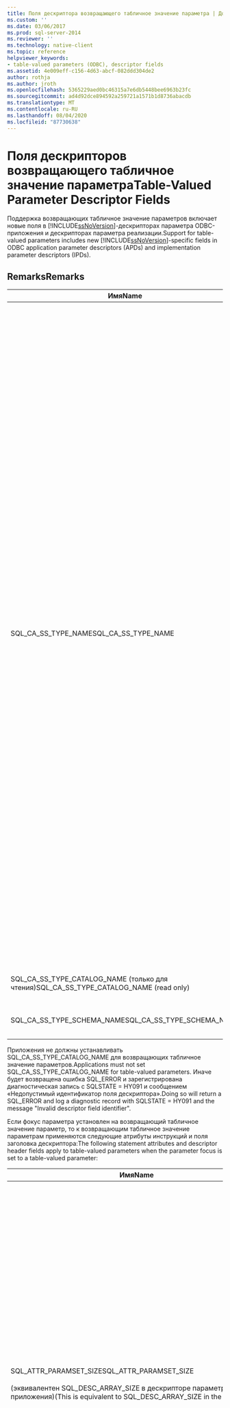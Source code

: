 ```yaml
---
title: Поля дескриптора возвращающего табличное значение параметра | Документация Майкрософт
ms.custom: ''
ms.date: 03/06/2017
ms.prod: sql-server-2014
ms.reviewer: ''
ms.technology: native-client
ms.topic: reference
helpviewer_keywords:
- table-valued parameters (ODBC), descriptor fields
ms.assetid: 4e009eff-c156-4d63-abcf-082ddd304de2
author: rothja
ms.author: jroth
ms.openlocfilehash: 5365229aed0bc46315a7e6db5448bee6963b23fc
ms.sourcegitcommit: ad4d92dce894592a259721a1571b1d8736abacdb
ms.translationtype: MT
ms.contentlocale: ru-RU
ms.lasthandoff: 08/04/2020
ms.locfileid: "87730638"
---
```

# <a name="table-valued-parameter-descriptor-fields"></a><span data-ttu-id="f7b20-102">Поля дескрипторов возвращающего табличное значение параметра</span><span class="sxs-lookup"><span data-stu-id="f7b20-102">Table-Valued Parameter Descriptor Fields</span></span>
  <span data-ttu-id="f7b20-103">Поддержка возвращающих табличное значение параметров включает новые поля в [!INCLUDE[ssNoVersion](../../includes/ssnoversion-md.md)]-дескрипторах параметра ODBC-приложения и дескрипторах параметра реализации.</span><span class="sxs-lookup"><span data-stu-id="f7b20-103">Support for table-valued parameters includes new [!INCLUDE[ssNoVersion](../../includes/ssnoversion-md.md)]-specific fields in ODBC application parameter descriptors (APDs) and implementation parameter descriptors (IPDs).</span></span>  
  
## <a name="remarks"></a><span data-ttu-id="f7b20-104">Remarks</span><span class="sxs-lookup"><span data-stu-id="f7b20-104">Remarks</span></span>  
  
|<span data-ttu-id="f7b20-105">Имя</span><span class="sxs-lookup"><span data-stu-id="f7b20-105">Name</span></span>|<span data-ttu-id="f7b20-106">Расположение</span><span class="sxs-lookup"><span data-stu-id="f7b20-106">Location</span></span>|<span data-ttu-id="f7b20-107">Тип</span><span class="sxs-lookup"><span data-stu-id="f7b20-107">Type</span></span>|<span data-ttu-id="f7b20-108">Описание</span><span class="sxs-lookup"><span data-stu-id="f7b20-108">Description</span></span>|  
|----------|--------------|----------|-----------------|  
|<span data-ttu-id="f7b20-109">SQL_CA_SS_TYPE_NAME</span><span class="sxs-lookup"><span data-stu-id="f7b20-109">SQL_CA_SS_TYPE_NAME</span></span>|<span data-ttu-id="f7b20-110">IPD</span><span class="sxs-lookup"><span data-stu-id="f7b20-110">IPD</span></span>|<span data-ttu-id="f7b20-111">SQLTCHAR\*</span><span class="sxs-lookup"><span data-stu-id="f7b20-111">SQLTCHAR\*</span></span>|<span data-ttu-id="f7b20-112">Имя серверного типа возвращающего табличное значение параметра.</span><span class="sxs-lookup"><span data-stu-id="f7b20-112">The server type name of the table-valued parameter.</span></span><br /><br /> <span data-ttu-id="f7b20-113">Если в вызове SQLBindParameter указано имя типа возвращающего табличное значение параметра, оно всегда должно быть указано в Юникоде даже в приложениях, созданных как приложения ANSI.</span><span class="sxs-lookup"><span data-stu-id="f7b20-113">When a table-valued parameter type name is specified on a call to SQLBindParameter, it must always be specified as a Unicode value, even in applications that are built as ANSI applications.</span></span> <span data-ttu-id="f7b20-114">Значение, используемое для параметра *StrLen_or_IndPtr* , должно быть либо SQL_NTS, либо строковой длины имени, умноженной на sizeof (WChar).</span><span class="sxs-lookup"><span data-stu-id="f7b20-114">The value used for the parameter *StrLen_or_IndPtr* should be either SQL_NTS or the string length of the name multiplied by sizeof(WCHAR).</span></span><br /><br /> <span data-ttu-id="f7b20-115">Если имя типа возвращающего табличное значение параметра указывается через SQLSetDescField, его можно указать с помощью литерала, который соответствует способу построения приложения.</span><span class="sxs-lookup"><span data-stu-id="f7b20-115">When a table-valued parameter type name is specified via SQLSetDescField, it can be specified by using a literal that conforms to the way the application is built.</span></span> <span data-ttu-id="f7b20-116">Диспетчер драйвера ODBC выполнит все необходимые преобразования данных в Юникод.</span><span class="sxs-lookup"><span data-stu-id="f7b20-116">The ODBC Driver Manager will perform any required Unicode conversion.</span></span>|  
|<span data-ttu-id="f7b20-117">SQL_CA_SS_TYPE_CATALOG_NAME (только для чтения)</span><span class="sxs-lookup"><span data-stu-id="f7b20-117">SQL_CA_SS_TYPE_CATALOG_NAME (read only)</span></span>|<span data-ttu-id="f7b20-118">IPD</span><span class="sxs-lookup"><span data-stu-id="f7b20-118">IPD</span></span>|<span data-ttu-id="f7b20-119">SQLTCHAR\*</span><span class="sxs-lookup"><span data-stu-id="f7b20-119">SQLTCHAR\*</span></span>|<span data-ttu-id="f7b20-120">Каталог, в котором определен тип.</span><span class="sxs-lookup"><span data-stu-id="f7b20-120">The catalog where the type is defined.</span></span>|  
|<span data-ttu-id="f7b20-121">SQL_CA_SS_TYPE_SCHEMA_NAME</span><span class="sxs-lookup"><span data-stu-id="f7b20-121">SQL_CA_SS_TYPE_SCHEMA_NAME</span></span>|<span data-ttu-id="f7b20-122">IPD</span><span class="sxs-lookup"><span data-stu-id="f7b20-122">IPD</span></span>|<span data-ttu-id="f7b20-123">SQLTCHAR\*</span><span class="sxs-lookup"><span data-stu-id="f7b20-123">SQLTCHAR\*</span></span>|<span data-ttu-id="f7b20-124">Схема, в которой определен тип.</span><span class="sxs-lookup"><span data-stu-id="f7b20-124">The schema where the type is defined.</span></span>|  
  
 <span data-ttu-id="f7b20-125">Приложения не должны устанавливать SQL_CA_SS_TYPE_CATALOG_NAME для возвращающих табличное значение параметров.</span><span class="sxs-lookup"><span data-stu-id="f7b20-125">Applications must not set SQL_CA_SS_TYPE_CATALOG_NAME for table-valued parameters.</span></span> <span data-ttu-id="f7b20-126">Иначе будет возвращена ошибка SQL_ERROR и зарегистрирована диагностическая запись с SQLSTATE = HY091 и сообщением «Недопустимый идентификатор поля дескриптора».</span><span class="sxs-lookup"><span data-stu-id="f7b20-126">Doing so will return a SQL_ERROR and log a diagnostic record with SQLSTATE = HY091 and the message "Invalid descriptor field identifier".</span></span>  
  
 <span data-ttu-id="f7b20-127">Если фокус параметра установлен на возвращающий табличное значение параметр, то к возвращающим табличное значение параметрам применяются следующие атрибуты инструкций и поля заголовка дескриптора:</span><span class="sxs-lookup"><span data-stu-id="f7b20-127">The following statement attributes and descriptor header fields apply to table-valued parameters when the parameter focus is set to a table-valued parameter:</span></span>  
  
|<span data-ttu-id="f7b20-128">Имя</span><span class="sxs-lookup"><span data-stu-id="f7b20-128">Name</span></span>|<span data-ttu-id="f7b20-129">Расположение</span><span class="sxs-lookup"><span data-stu-id="f7b20-129">Location</span></span>|<span data-ttu-id="f7b20-130">Тип</span><span class="sxs-lookup"><span data-stu-id="f7b20-130">Type</span></span>|<span data-ttu-id="f7b20-131">Описание</span><span class="sxs-lookup"><span data-stu-id="f7b20-131">Description</span></span>|  
|----------|--------------|----------|-----------------|  
|<span data-ttu-id="f7b20-132">SQL_ATTR_PARAMSET_SIZE</span><span class="sxs-lookup"><span data-stu-id="f7b20-132">SQL_ATTR_PARAMSET_SIZE</span></span><br /><br /> <span data-ttu-id="f7b20-133">(эквивалентен SQL_DESC_ARRAY_SIZE в дескрипторе параметра приложения)</span><span class="sxs-lookup"><span data-stu-id="f7b20-133">(This is equivalent to SQL_DESC_ARRAY_SIZE in the APD.)</span></span>|<span data-ttu-id="f7b20-134">APD</span><span class="sxs-lookup"><span data-stu-id="f7b20-134">APD</span></span>|<span data-ttu-id="f7b20-135">SQLUINTEGER</span><span class="sxs-lookup"><span data-stu-id="f7b20-135">SQLUINTEGER</span></span>|<span data-ttu-id="f7b20-136">Размер массива для массивов буфера для возвращающего табличное значение параметра.</span><span class="sxs-lookup"><span data-stu-id="f7b20-136">The array size of the buffer arrays for a table-valued parameter.</span></span> <span data-ttu-id="f7b20-137">Это максимальное количество строк, которое может быть размещено в буферах, или размер буферов в строках. Возвращающий табличное значение параметр может иметь больше или меньше строк, чем помещается в буфер.</span><span class="sxs-lookup"><span data-stu-id="f7b20-137">This is the maximum number of rows the buffers will accommodate or the size of the buffers in rows; the table-valued parameter value itself might have more or fewer rows than the buffers can hold.</span></span> <span data-ttu-id="f7b20-138">Значение по умолчанию: 1.</span><span class="sxs-lookup"><span data-stu-id="f7b20-138">Default is 1.</span></span> <span data-ttu-id="f7b20-139">**Примечание.**  Если для SQL_SOPT_SS_PARAM_FOCUS задано значение по умолчанию 0, SQL_ATTR_PARAMSET_SIZE ссылается на инструкцию и указывает количество наборов параметров.</span><span class="sxs-lookup"><span data-stu-id="f7b20-139">**Note:**  If SQL_SOPT_SS_PARAM_FOCUS is set to its default value of 0, SQL_ATTR_PARAMSET_SIZE refers to the statement and specifies the number of parameter sets.</span></span> <span data-ttu-id="f7b20-140">Если для SQL_SOPT_SS_PARAM_FOCUS задан порядковый номер возвращающего табличное значение параметра, то он ссылается на возвращающий табличное значение параметр и указывает число строк для набора параметров для возвращающего табличное значение параметра.</span><span class="sxs-lookup"><span data-stu-id="f7b20-140">If SQL_SOPT_SS_PARAM_FOCUS is set to the ordinal of a table-valued parameter, it refers to the table-valued parameter and specifies the number of rows per parameter set for the table-valued parameter.</span></span>|  
|<span data-ttu-id="f7b20-141">SQL_ATTR_PARAM _BIND_TYPE</span><span class="sxs-lookup"><span data-stu-id="f7b20-141">SQL_ATTR_PARAM _BIND_TYPE</span></span>|<span data-ttu-id="f7b20-142">APD</span><span class="sxs-lookup"><span data-stu-id="f7b20-142">APD</span></span>|<span data-ttu-id="f7b20-143">SQLINTEGER</span><span class="sxs-lookup"><span data-stu-id="f7b20-143">SQLINTEGER</span></span>|<span data-ttu-id="f7b20-144">По умолчанию имеет значение SQL_PARAM_BIND_BY_COLUMN.</span><span class="sxs-lookup"><span data-stu-id="f7b20-144">The default is SQL_PARAM_BIND_BY_COLUMN.</span></span><br /><br /> <span data-ttu-id="f7b20-145">Чтобы выбрать привязку на уровне строки, это поле имеет значение длины структуры или экземпляра буфера, который будет привязан к набору строк возвращающего табличное значение параметра.</span><span class="sxs-lookup"><span data-stu-id="f7b20-145">To select row-wise binding, this field is set to the length of the structure or an instance of a buffer that will be bound to a set of table-valued parameter rows.</span></span> <span data-ttu-id="f7b20-146">Эта длина должна включать пробел для всех связанных столбцов и все заполнения структуры или буфера.</span><span class="sxs-lookup"><span data-stu-id="f7b20-146">This length must include space for all of the bound columns and any padding of the structure or buffer.</span></span> <span data-ttu-id="f7b20-147">Это гарантирует, что если адрес связанного столбца увеличивается на указанную длину, результат будет указывать на начало того же столбца в следующей строке.</span><span class="sxs-lookup"><span data-stu-id="f7b20-147">This ensures that when the address of a bound column is incremented with the specified length, the result will point to the beginning of the same column in the next row.</span></span> <span data-ttu-id="f7b20-148">При использовании оператора `sizeof` в ANSI C, такое поведение гарантируется.</span><span class="sxs-lookup"><span data-stu-id="f7b20-148">When using the `sizeof` operator in ANSI C, this behavior is guaranteed.</span></span>|  
|<span data-ttu-id="f7b20-149">SQL_ATTR_PARAM_BIND_OFFSET_PTR</span><span class="sxs-lookup"><span data-stu-id="f7b20-149">SQL_ATTR_PARAM_BIND_OFFSET_PTR</span></span>|<span data-ttu-id="f7b20-150">APD</span><span class="sxs-lookup"><span data-stu-id="f7b20-150">APD</span></span>|<span data-ttu-id="f7b20-151">SQLINTEGER\*</span><span class="sxs-lookup"><span data-stu-id="f7b20-151">SQLINTEGER\*</span></span>|<span data-ttu-id="f7b20-152">Значение по умолчанию — указатель NULL.</span><span class="sxs-lookup"><span data-stu-id="f7b20-152">The default is a null pointer.</span></span><br /><br /> <span data-ttu-id="f7b20-153">Если это поле имеет значение, отличное от NULL, драйвер разыменовывает указатель, добавляет разыменованное значение к каждому из отложенных полей в записи дескриптора (SQL_DESC_DATA_PTR, SQL_DESC_INDICATOR_PTR и SQL_DESC_OCTET_LENGTH_PTR), и использует новые значения указателя, чтобы получить значения данных.</span><span class="sxs-lookup"><span data-stu-id="f7b20-153">If this field is non-null, the driver dereferences the pointer, adds the dereferenced value to each of the deferred fields in the descriptor record (SQL_DESC_DATA_PTR, SQL_DESC_INDICATOR_PTR, and SQL_DESC_OCTET_LENGTH_PTR), and uses the new pointer values to access data values.</span></span>|  
  
 <span data-ttu-id="f7b20-154">Эти поля допустимы только для возвращающих табличное значение параметров и не учитываются для всех остальных типов данных.</span><span class="sxs-lookup"><span data-stu-id="f7b20-154">These fields are only valid with table-valued parameters, and are ignored for other data types.</span></span>  
  
 <span data-ttu-id="f7b20-155">Поле SQL_CA_SS_TYPE_NAME не является обязательным для вызовов хранимых процедур.</span><span class="sxs-lookup"><span data-stu-id="f7b20-155">SQL_CA_SS_TYPE_NAME is optional for stored procedure calls.</span></span> <span data-ttu-id="f7b20-156">Оно должно быть указано для инструкций SQL, не являющихся вызовами процедур, чтобы разрешить серверу определять тип возвращающего табличное значение параметра.</span><span class="sxs-lookup"><span data-stu-id="f7b20-156">It must be specified for SQL statements that are not procedure calls to enable the server to determine the type of the table-valued parameter.</span></span>  
  
 <span data-ttu-id="f7b20-157">Если необходимо имя типа и тип таблицы для возвращающего табличное значение параметра определяется в схеме, отличной от этой хранимой процедуры, то значение SQL_CA_SS_TYPE_SCHEMA_NAME должно быть задано в дескрипторе параметра реализации.</span><span class="sxs-lookup"><span data-stu-id="f7b20-157">If the type name is reqired and the table type for the table-valued parameter is defined in a different schema than the stored procedure, SQL_CA_SS_TYPE_SCHEMA_NAME must be specified in the implementation parameter descriptor (IPD).</span></span> <span data-ttu-id="f7b20-158">Иначе сервер не сможет определить тип возвращающего табличное значение параметра.</span><span class="sxs-lookup"><span data-stu-id="f7b20-158">If not, the server will not be able to determine the type of the table-valued parameter.</span></span> <span data-ttu-id="f7b20-159">Это приведет к ошибке при вызове SQLExecute или SQLExecDirect.</span><span class="sxs-lookup"><span data-stu-id="f7b20-159">This will result in an error when you call SQLExecute or SQLExecDirect.</span></span> <span data-ttu-id="f7b20-160">Ошибка будет иметь статус SQLSTATE= 07006 и сообщение «Нарушение атрибута ограниченного типа данных».</span><span class="sxs-lookup"><span data-stu-id="f7b20-160">The error will have SQLSTATE= 07006 and the message "Restricted data type attribute violation".</span></span>  
  
 <span data-ttu-id="f7b20-161">Столбцы возвращающего табличное значение параметра могут использовать привязки на уровне столбца или строки.</span><span class="sxs-lookup"><span data-stu-id="f7b20-161">Table-valued parameter columns can use either row-wise or column-wise binding.</span></span> <span data-ttu-id="f7b20-162">По умолчанию используется привязка на уровне столбца.</span><span class="sxs-lookup"><span data-stu-id="f7b20-162">The default is column-wise binding.</span></span> <span data-ttu-id="f7b20-163">Установив параметр SQL_ATTR_PARAM_BIND_TYPE и SQL_ATTR_ PARAM_BIND_OFFSET_PTR, можно указать привязку на уровне строки.</span><span class="sxs-lookup"><span data-stu-id="f7b20-163">Row-wise binding can be specified by setting SQL_ATTR_PARAM_BIND_TYPE and SQL_ATTR_ PARAM_BIND_OFFSET_PTR.</span></span> <span data-ttu-id="f7b20-164">Это аналогично привязке на уровне строки столбцов и параметров.</span><span class="sxs-lookup"><span data-stu-id="f7b20-164">This is analogous to row-wise binding of columns and parameters.</span></span>  
  
 <span data-ttu-id="f7b20-165">Атрибуты SQL_CA_SS_TYPE_CATALOG_NAME и SQL_CA_SS_TYPE_SCHEMA_NAME могут также использоваться для получения каталога и схемы, связанных с параметрами определяемых пользователем типов данных CLR.</span><span class="sxs-lookup"><span data-stu-id="f7b20-165">SQL_CA_SS_TYPE_CATALOG_NAME and SQL_CA_SS_TYPE_SCHEMA_NAME can also be used to retrieve the catalog and schema associated with CLR user-defined type parameters.</span></span> <span data-ttu-id="f7b20-166">Это альтернатива для существующих атрибутов схемы каталога, зависящих от типа, для этих типов.</span><span class="sxs-lookup"><span data-stu-id="f7b20-166">These are alternatives to the existing type specific catalog schema attributes for these types.</span></span>  
  
## <a name="see-also"></a><span data-ttu-id="f7b20-167">См. также:</span><span class="sxs-lookup"><span data-stu-id="f7b20-167">See Also</span></span>  
 [<span data-ttu-id="f7b20-168">Возвращающие табличное значение параметры &#40;ODBC&#41;</span><span class="sxs-lookup"><span data-stu-id="f7b20-168">Table-Valued Parameters &#40;ODBC&#41;</span></span>](table-valued-parameters-odbc.md)  
  
  
